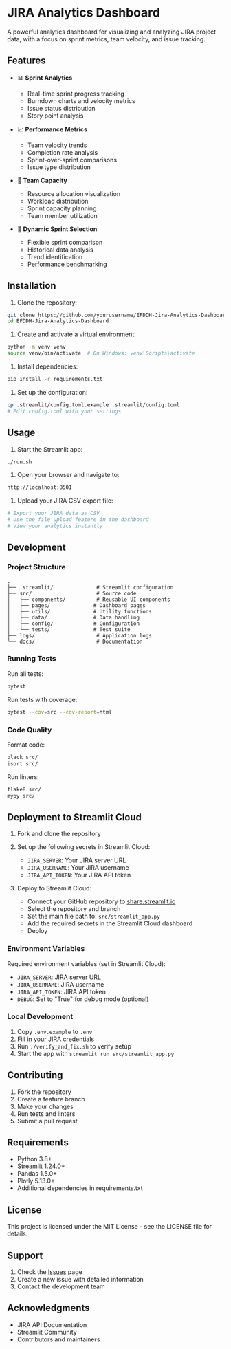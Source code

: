 # JIRA Analytics Dashboard

A powerful analytics dashboard for visualizing and analyzing JIRA project data, with a focus on sprint metrics, team velocity, and issue tracking.

## Features

- 📊 **Sprint Analytics**
  - Real-time sprint progress tracking
  - Burndown charts and velocity metrics
  - Issue status distribution
  - Story point analysis

- 📈 **Performance Metrics**
  - Team velocity trends
  - Completion rate analysis
  - Sprint-over-sprint comparisons
  - Issue type distribution

- 👥 **Team Capacity**
  - Resource allocation visualization
  - Workload distribution
  - Sprint capacity planning
  - Team member utilization

- 🔄 **Dynamic Sprint Selection**
  - Flexible sprint comparison
  - Historical data analysis
  - Trend identification
  - Performance benchmarking

## Installation

1. Clone the repository:

```bash
git clone https://github.com/yourusername/EFDDH-Jira-Analytics-Dashboard.git
cd EFDDH-Jira-Analytics-Dashboard
```

1. Create and activate a virtual environment:

```bash
python -m venv venv
source venv/bin/activate  # On Windows: venv\Scripts\activate
```

1. Install dependencies:

```bash
pip install -r requirements.txt
```

1. Set up the configuration:

```bash
cp .streamlit/config.toml.example .streamlit/config.toml
# Edit config.toml with your settings
```

## Usage

1. Start the Streamlit app:

```bash
./run.sh
```

1. Open your browser and navigate to:

```bash
http://localhost:8501
```

1. Upload your JIRA CSV export file:

```bash
# Export your JIRA data as CSV
# Use the file upload feature in the dashboard
# View your analytics instantly
```

## Development

### Project Structure

```plaintext
.
├── .streamlit/              # Streamlit configuration
├── src/                     # Source code
│   ├── components/          # Reusable UI components
│   ├── pages/              # Dashboard pages
│   ├── utils/              # Utility functions
│   ├── data/               # Data handling
│   ├── config/             # Configuration
│   └── tests/              # Test suite
├── logs/                    # Application logs
└── docs/                    # Documentation
```

### Running Tests

Run all tests:

```bash
pytest
```

Run tests with coverage:

```bash
pytest --cov=src --cov-report=html
```

### Code Quality

Format code:

```bash
black src/
isort src/
```

Run linters:

```bash
flake8 src/
mypy src/
```

## Deployment to Streamlit Cloud

1. Fork and clone the repository

2. Set up the following secrets in Streamlit Cloud:
   - `JIRA_SERVER`: Your JIRA server URL
   - `JIRA_USERNAME`: Your JIRA username
   - `JIRA_API_TOKEN`: Your JIRA API token

3. Deploy to Streamlit Cloud:
   - Connect your GitHub repository to [share.streamlit.io](https://share.streamlit.io)
   - Select the repository and branch
   - Set the main file path to: `src/streamlit_app.py`
   - Add the required secrets in the Streamlit Cloud dashboard
   - Deploy

### Environment Variables

Required environment variables (set in Streamlit Cloud):

- `JIRA_SERVER`: JIRA server URL
- `JIRA_USERNAME`: JIRA username
- `JIRA_API_TOKEN`: JIRA API token
- `DEBUG`: Set to "True" for debug mode (optional)

### Local Development

1. Copy `.env.example` to `.env`
2. Fill in your JIRA credentials
3. Run `./verify_and_fix.sh` to verify setup
4. Start the app with `streamlit run src/streamlit_app.py`

## Contributing

1. Fork the repository
2. Create a feature branch
3. Make your changes
4. Run tests and linters
5. Submit a pull request

## Requirements

- Python 3.8+
- Streamlit 1.24.0+
- Pandas 1.5.0+
- Plotly 5.13.0+
- Additional dependencies in requirements.txt

## License

This project is licensed under the MIT License - see the LICENSE file for details.

## Support

1. Check the [Issues](https://github.com/yourusername/EFDDH-Jira-Analytics-Dashboard/issues) page
2. Create a new issue with detailed information
3. Contact the development team

## Acknowledgments

- JIRA API Documentation
- Streamlit Community
- Contributors and maintainers
